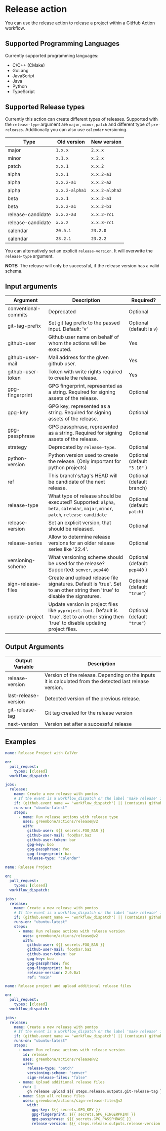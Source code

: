 # Release action

You can use the release action to release a project within a GitHub Action workflow.

## Supported Programming Languages

Currently supported programming languages:

* C/C++ (CMake)
* GoLang
* JavaScript
* Java
* Python
* TypeScript

## Supported Release types

Currently this action can create different types of releases.
Supported with the `release-type` argument are `major`, `minor`, `patch` and different type of `pre-releases`. Additionally you can also use `calendar` versioning.

| Type              | Old version      | New version      |
|-------------------|------------------|------------------|
| major             |      `1.x.x`     |      `2.x.x`     |
| minor             |      `x.1.x`     |      `x.2.x`     |
| patch             |      `x.x.1`     |      `x.x.2`     |
| alpha             |      `x.x.1`     |   `x.x.2-a1`     |
| alpha             |   `x.x.2-a1`     |   `x.x.2-a2`     |
| alpha             |   `x.x.2-alpha1` |   `x.x.2-alpha2` |
| beta              |      `x.x.1`     |   `x.x.2-a1`     |
| beta              |   `x.x.2-a1`     |   `x.x.2-b1`     |
| release-candidate |   `x.x.2-a3`     |  `x.x.2-rc1`     |
| release-candidate |      `x.x.2`     |  `x.x.3-rc1`     |
| calendar          |     `20.5.1`     |     `23.2.0`     |
| calendar          |     `23.2.1`     |     `23.2.2`     |

You can alternatively set an explicit `release-version`. It will overwrite the `release-type` argument.

**NOTE:** The release will only be successful, if the release version has a valid schema.

## Input arguments

| Argument             | Description                                                                                                                     | Required? |
|----------------------|---------------------------------------------------------------------------------------------------------------------------------|-----------|
| conventional-commits | Deprecated                                                                                                                      | Optional  | 
| git-tag-prefix      | Set git tag prefix to the passed input. Default: 'v'                                                                             | Optional (default is `v`) |
| github-user          | Github user name on behalf of whom the actions will be executed.                                                                | Yes       | 
| github-user-mail     | Mail address for the given github user.                                                                                         | Yes       | 
| github-user-token    | Token with write rights required to create the release.                                                                         | Yes       | 
| gpg-fingerprint      | GPG fingerprint, represented as a string. Required for signing assets of the release.                                           | Optional  | 
| gpg-key              | GPG key, represented as a string. Required for signing assets of the release.                                                   | Optional  | 
| gpg-passphrase       | GPG passphrase, represented as a string. Required for signing assets of the release.                                            | Optional  | 
| strategy             | Deprecated by `release-type`.                                                                                                   | Optional  | 
| python-version       | Python version used to create the release. (Only important for python projects)                                                 | Optional (default `"3.10"` ) |
| ref                  | This branch's/tag's HEAD will be candidate of the next release.                                                                 | Optional (default branch) |
| release-type         | What type of release should be executed? Supported: `alpha`, `beta`, `calendar`, `major`, `minor`, `patch`, `release-candidate` | Optional (default: `patch`) |
| release-version      | Set an explicit version, that should be released.                                                                               | Optional  | 
| release-series  | Allow to determine release versions for an older release series like '22.4'. | Optional | None |
| versioning-scheme    | What versioning scheme should be used for the release? Supported: `semver`, `pep440`                                            | Optional (default: `pep440` ) |
| sign-release-files | Create and upload release file signatures. Default is 'true'. Set to an other string then 'true' to disable the signatures. | Optional (default `"true"`) |
| update-project | Update version in project files like `pyproject.toml`. Default is 'true'. Set to an other string then 'true' to disable updating project files. |  Optional (default `"true"`) |

## Output Arguments

|Output Variable|Description|
|---------------|-----------|
| release-version      | Version of the release. Depending on the inputs it is calculated from the detected last release version. |
| last-release-version | Detected version of the previous release. |
| git-release-tag      | Git tag created for the release version |
| next-version         | Version set after a successful release |


## Examples

```yml
name: Release Project with CalVer

on:
  pull_request:
    types: [closed]
  workflow_dispatch:

jobs:
  release:
    name: Create a new release with pontos
    # If the event is a workflow_dispatch or the label 'make release' is set and PR is closed because of a merge
    if: (github.event_name == 'workflow_dispatch') || (contains( github.event.pull_request.labels.*.name, 'make release') && github.event.pull_request.merged == true)
    runs-on: "ubuntu-latest"
    steps:
      - name: Run release actions with release type
        uses: greenbone/actions/release@v2
        with:
          github-user: ${{ secrets.FOO_BAR }}
          github-user-mail: foo@bar.baz
          github-user-token: bar
          gpg-key: boo
          gpg-passphrase: foo
          gpg-fingerprint: baz
          release-type: "calendar"
```

```yml
name: Release Project

on:
  pull_request:
    types: [closed]
  workflow_dispatch:

jobs:
  release:
    name: Create a new release with pontos
    # If the event is a workflow_dispatch or the label 'make release' is set and PR is closed because of a merge
    if: (github.event_name == 'workflow_dispatch') || (contains( github.event.pull_request.labels.*.name, 'make release') && github.event.pull_request.merged == true)
    runs-on: "ubuntu-latest"
    steps:
      - name: Run release actions with release version
        uses: greenbone/actions/release@v2
        with:
          github-user: ${{ secrets.FOO_BAR }}
          github-user-mail: foo@bar.baz
          github-user-token: bar
          gpg-key: boo
          gpg-passphrase: foo
          gpg-fingerprint: baz
          release-version: 2.0.0a1
          ref: "main"
```

```yml
name: Release project and upload additional release files

on:
  pull_request:
    types: [closed]
  workflow_dispatch:

jobs:
  release:
    name: Create a new release with pontos
    # If the event is a workflow_dispatch or the label 'make release' is set and PR is closed because of a merge
    if: (github.event_name == 'workflow_dispatch') || (contains( github.event.pull_request.labels.*.name, 'make release') && github.event.pull_request.merged == true)
    runs-on: "ubuntu-latest"
    steps:
      - name: Run release actions with release version
        id: release
        uses: greenbone/actions/release@v2
        with:
          release-type: "patch"
          versioning-scheme: "semver"
          sign-release-files: "false"
      - name: Upload additional release files
        run: |
          gh release upload ${{ steps.release.outputs.git-release-tag }} some_files/*
      - name: Sign all release files
        uses: greenbone/actions/sign-release-files@v2
          with:
            gpg-key: ${{ secrets.GPG_KEY }}
            gpg-fingerprint: ${{ secrets.GPG_FINGERPRINT }}
            gpg-passphrase: ${{ secrets.GPG_PASSPHRASE }}
            release-version: ${{ steps.release.outputs.release-version }}
```
